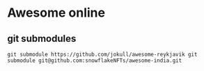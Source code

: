# Awesome online

##

## git submodules
`git submodule https://github.com/jokull/awesome-reykjavik
git submodule git@github.com:snowflakeNFTs/awesome-india.git`
